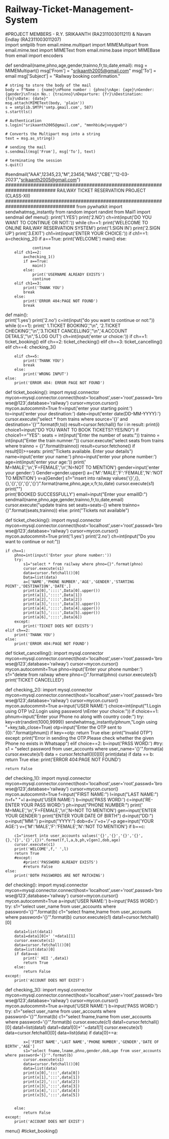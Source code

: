 # Railway-Ticket-Management-System

#PROJECT MEMBERS - R.Y. SRIKAANTH (RA2311003011211) & Navam Endlay (RA2311003011207)
<br>
import smtplib
from email.mime.multipart import MIMEMultipart
from email.mime.text import MIMEText
from email.mime.base import MIMEBase
from email import encoders


def sendmail(name,phno,age,gender,trainno,fr,to,date,email):
    msg = MIMEMultipart()
    msg['From'] = "srikaanth2005@gmail.com"
    msg['To'] = email
    msg['Subject'] = "Railway booking confirmation."

    # string to store the body of the mail
    body = f"Name : {name}\nPhone number : {phno}\nAge: {age}\nGender: {gender}\nTrain No.: {trainno}\nDeparture: {fr}\nDestination: {to}\nDate: {date}"
    msg.attach(MIMEText(body, 'plain'))
    s = smtplib.SMTP('smtp.gmail.com', 587)
    s.starttls()

    # Authentication
    s.login("srikaanth2005@gmail.com", "mmnhbidwjvoyqpeb")

    # Converts the Multipart msg into a string
    text = msg.as_string()

    # sending the mail
    s.sendmail(msg['From'], msg['To'], text)

    # terminating the session
    s.quit()
#sendmail("AAA",12345,23,"M",23456,"MAS","CBE","12-03-2023","srikaanth2005@gmail.com")
########################################################################## RAILWAY TICKET RESERVATION PROJECT (CLASS-XII) #################################################################################
from pywhatkit import sendwhatmsg_instantly
from random import randint
from Mail1 import sendmail
def menu():
    print('1.YES')
    print('2.NO')
    ch=int(input('DO YOU WANT TO CONTINUE OR NOT:'))
    while ch==1:
        print('WELECOME TO ONLINE RAILWAY RESERVATION SYSTEM') 
        print('1.SIGN IN')
        print('2.SIGN UP')
        print('3.EXIT')
        ch1=int(input('ENTER YOUR CHOICE:'))
        if ch1==1:
            a=checking_2()
            if a==True:
                print('WELCOME')
                main()
            else:
                
                continue
        elif ch1==2:
            a=checking_1()
            if a==True:
                main()
            else:
                print('USERNAME ALREADY EXISTS')
                continue
        elif ch1==3:
            print('THANK YOU')
            break
        else:
            print('ERROR 404:PAGE NOT FOUND')
            break
def main():        
    print('1.yes')
    print('2.no')
    c=int(input("do you want to continue or not:"))
    while (c==1):
        print(' 1.TICKET BOOKING',"\n", '2.TICKET CHECKING',"\n",'3.TICKET CANCELLING',"\n",'4.ACCOUNT DETAILS',"\n",'5.LOG OUT')
        ch=int(input('enter ur choice:'))
        if ch==1:
            ticket_booking()
        elif ch==2:
            ticket_checking()
        elif ch==3:
            ticket_cancelling()
        elif ch==4:
            checking_3()
            
                
        elif ch==5:
            print('THANK YOU')
            break
        else:
            print('WRONG INPUT')
    else:
        print('ERROR 404: ERROR PAGE NOT FOUND')
def ticket_booking():
    import mysql.connector
    mycon=mysql.connector.connect(host='localhost',user='root',passwd='browse@123',database='railway')
    cursor=mycon.cursor()
    mycon.autocommit=True
    fr=input('enter your starting point:')
    to=input('enter your destination:')
    date=input('enter date(DD-MM-YYYY):')
    cursor.execute("select * from trains where source='{}' and destination='{}'".format(fr,to))
    result=cursor.fetchall()
    for i in result:
        print(i)
    choice1=input("DO YOU WANT TO BOOK TICKETS?:YES/NO")
    if choice1=="YES":
        seats = int(input("Enter the number of seats:"))
        trainno = int(input("Enter the train numner:"))
        cursor.execute("select seats from trains where trainno = {}".format(trainno))
        result=cursor.fetchone()
        if result[0]>=seats:
            print("Tickets available. Enter your details")    
            name=input('enter your name:')
            phno=input('enter your phone number:')
            age=int(input('enter your age:'))
            print(' M=MALE','\n','F=FEMALE','\n','N=NOT TO MENTION')
            gender=input('enter your gender:')
            Gender=gender.upper()
            a={'M':'MALE','F':'FEMALE','N':'NOT TO MENTION'}
            v=a[Gender]
            s1="insert into railway values('{}',{},{},'{}','{}','{}','{}')".format(name,phno,age,v,fr,to,date)
            cursor.execute(s1)
            print("")            
            print('BOOKED SUCCESSFULLY')
            email=input("Enter your emailID:")
            sendmail(name,phno,age,gender,trainno,fr,to,date,email)
            cursor.execute("update trains set seats=seats-{} where trainno={}".format(seats,trainno))
        else:
            print("Tickets not available")
        
def ticket_checking():
    import mysql.connector
    mycon=mysql.connector.connect(host='localhost',user='root',passwd='browse@123',database='railway')
    cursor=mycon.cursor()
    mycon.autocommit=True
    print('1.yes')
    print('2.no')
    ch=int(input("Do you want to continue or not:"))

    if ch==1:
        phno=int(input('Enter your phone number:'))
        try:
            s1="select * from railway where phno={}".format(phno)
            cursor.execute(s1)
            data=cursor.fetchall()[0]
            Data=list(data)
            a=['NAME','PHONE NUMBER','AGE','GENDER','STARTING POINT','DESTINATION','DATE',]
            print(a[0],'::::',Data[0].upper())
            print(a[1],'::::',Data[1])
            print(a[2],'::::',Data[2])
            print(a[3],'::::',Data[3].upper())
            print(a[4],'::::',Data[4].upper())
            print(a[5],'::::',Data[5].upper())
            print(a[6],'::::',Data[6])
        except:
            print('TICKET DOES NOT EXISTS')
    elif ch==2:
        print('THANK YOU')
    else:
        print('ERROR 404:PAGE NOT FOUND')
    
       

def ticket_cancelling():
    import mysql.connector
    mycon=mysql.connector.connect(host='localhost',user='root',passwd='browse@123',database='railway')
    cursor=mycon.cursor()
    mycon.autocommit=True
    phno=input('Enter your phone number:')
    s1="delete from railway where phno={}".format(phno)
    cursor.execute(s1)
    print('TICKET CANCELLED')

        
def checking_2():
    import mysql.connector
    mycon=mysql.connector.connect(host='localhost',user='root',passwd='browse@123',database='railway')
    cursor=mycon.cursor()
    mycon.autocommit=True
    a=input('USER NAME:')
    choice=int(input("1.Login using OTP \n2.Login using password \nEnter your choice:"))
    if choice==1:
        phnum=input("Enter your Phone no along with country code:")
        try:
            key=str(randint(1000,9999))
            sendwhatmsg_instantly(phnum,"Login using "+key,tab_close=True)
            otp=input("Enter the OTP sent to {0}:".format(phnum))
            if key==otp:
                return True
            else:
                print("Invalid OTP")
        except:
            print("Error in sending the OTP.Please check whether the given Phone no exists in Whatsapp")
    elif choice==2:
        b=input('PASS WORD:')
        #try:
        s1 = "select password from user_accounts where user_name='{}'".format(a)
        cursor.execute(s1)
        data = cursor.fetchall()[0][0]
        print(data)
        if data == b:
            return True
        else:
            print('ERROR 404:PAGE NOT FOUND')
    
    return False
        

def checking_1():
    import mysql.connector
    mycon=mysql.connector.connect(host='localhost',user='root',passwd='browse@123',database='railway')
    cursor=mycon.cursor()
    mycon.autocommit=True
    f=input("FIRST NAME:")
    l=input("LAST NAME:")
    n=f+" "+l
    a=input('USER NAME:')
    b=input('PASS WORD:')
    c=input('RE-ENTER YOUR PASS WORD:')
    ph=input("PHONE NUMBER:")
    print(' M=MALE','\n','F=FEMALE','\n','N=NOT TO MENTION')
    gen=input('ENTER YOUR GENDER:')
    print("ENTER YOUR DATE OF BIRTH")
    d=input("DD:")
    o=input("MM:")
    p=input("YYYY:")
    dob=d+'/'+o+'/'+p
    age=input('YOUR AGE:')
    v={'M':'MALE','F':'FEMALE','N':'NOT TO MENTION'}
    if b==c:
        
        c1="insert into user_accounts values('{}','{}','{}','{}',{},'{}','{}',{})".format(f,l,a,b,ph,v[gen],dob,age)
        cursor.execute(c1)
        print('WELCOME',f,' ',l)
        return True
        #except:
            #print('PASSWORD ALREADY EXISTS')
            #return False
    else:
        print('BOTH PASSWORDS ARE NOT MATCHING')
        


def checking():
    import mysql.connector
    mycon=mysql.connector.connect(host='localhost',user='root',passwd='browse@123',database='railway')
    cursor=mycon.cursor()
    mycon.autocommit=True
    a=input('USER NAME:')
    b=input('PASS WORD:')
    try:
        s1="select user_name from user_accounts where password='{}'".format(b)
        c1="select fname,lname from user_accounts where password='{}'".format(b)
        cursor.execute(c1)
        data1=cursor.fetchall()[0]
        
        data1=list(data1)
        data1=data1[0]+' '+data1[1]
        cursor.execute(s1)
        data=cursor.fetchall()[0]
        data=list(data)[0]
        if data==a:
            print(' HII ',data1)
            return True
        else:
            return False
    except:
        print('ACCOUNT DOES NOT EXIST')

def checking_3():
    import mysql.connector
    mycon=mysql.connector.connect(host='localhost',user='root',passwd='browse@123',database='railway')
    cursor=mycon.cursor()
    mycon.autocommit=True
    a=input('USER NAME:')
    b=input('PASS WORD:')
    try:
        s1="select user_name from user_accounts where password='{}'".format(b)
        c1="select fname,lname from user_accounts where password='{}'".format(b)
        cursor.execute(c1)
        data1=cursor.fetchall()[0]
        data1=list(data1)
        data1=data1[0]+' '+data1[1]
        cursor.execute(s1)
        data=cursor.fetchall()[0]
        data=list(data)
        if data[0]==a:
            
            x=['FIRST NAME','LAST NAME','PHONE NUMBER','GENDER','DATE OF BIRTH','AGE']
            s1="select fname,lname,phno,gender,dob,age from user_accounts where password='{}'".format(b)
            cursor.execute(s1)
            data=cursor.fetchall()[0]
            data=list(data)
            print(x[0],':::',data[0])
            print(x[1],':::',data[1])
            print(x[2],':::',data[2])
            print(x[3],':::',data[3])
            print(x[4],':::',data[4])
            print(x[5],':::',data[5])
            
            
        else:
            return False
    except:
        print('ACCOUNT DOES NOT EXIST')

menu()
#ticket_booking()
